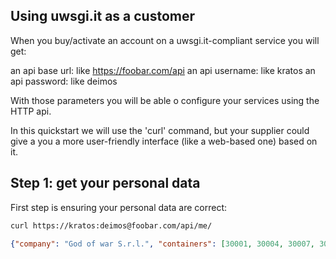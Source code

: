 Using uwsgi.it as a customer
----------------------------

When you buy/activate an account on a uwsgi.it-compliant service you will get:

an api base url: like https://foobar.com/api
an api username: like kratos
an api password: like deimos

With those parameters you will be able o configure your services using the HTTP api.

In this quickstart we will use the 'curl' command, but your supplier could give a you a more user-friendly interface (like a web-based one)
based on it.

Step 1: get your personal data
------------------------------

First step is ensuring your personal data are correct:

```sh
curl https://kratos:deimos@foobar.com/api/me/
```

```json
{"company": "God of war S.r.l.", "containers": [30001, 30004, 30007, 30008], "uuid": "aaaaaaaa-bbbb-cccc-dddd-eeeeeeeeeeee", "vat": "01234567890"}
```

